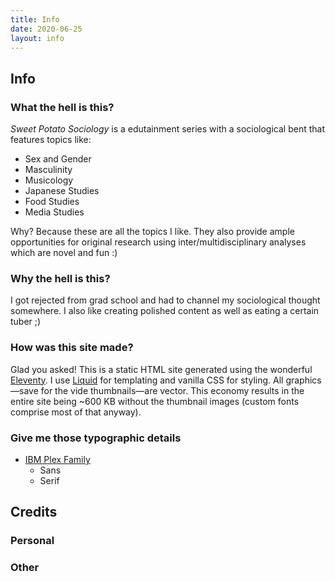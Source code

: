 ```yaml
---
title: Info
date: 2020-06-25
layout: info
---
```

## Info
### What the hell is this?

*Sweet Potato Sociology* is a edutainment series with a sociological bent that features topics like:

 - Sex and Gender
 - Masculinity
 - Musicology
 - Japanese Studies
 - Food Studies
 - Media Studies

Why? Because these are all the topics I like. They also provide ample opportunities for original research using inter/multidisciplinary analyses which are novel and fun :)

### Why the hell is this?

I got rejected from grad school and had to channel my sociological thought somewhere. I also like creating polished content as well as eating a certain tuber ;)

### How was this site made?

Glad you asked! This is a static HTML site generated using the wonderful [Eleventy](#). I use [Liquid]() for templating and vanilla CSS for styling. All graphics—save for the vide thumbnails—are vector. This economy results in the entire site being ~600 KB without the thumbnail images (custom fonts comprise most of that anyway).

### Give me those typographic details

 - [IBM Plex Family](https://github.com/IBM/plex)
   - Sans
   - Serif

## Credits
### Personal

### Other
